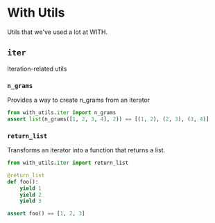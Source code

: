 With Utils
==========

Utils that we've used a lot at WITH.

## `iter`

Iteration-related utils

### `n_grams`

Provides a way to create n_grams from an iterator

```python
from with_utils.iter import n_grams
assert list(n_grams([1, 2, 3, 4], 2)) == [(1, 2), (2, 3), (3, 4)]
```

### `return_list`

Transforms an iterator into a function that returns a list.

```python
from with_utils.iter import return_list

@return_list
def foo():
    yield 1
    yield 2
    yield 3

assert foo() == [1, 2, 3]
```
